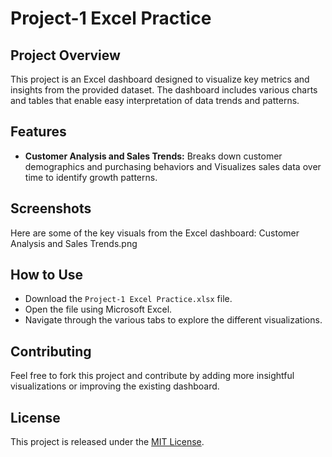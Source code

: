 # Project-1 Excel Practice

## Project Overview
This project is an Excel dashboard designed to visualize key metrics and insights from the provided dataset. The dashboard includes various charts and tables that enable easy interpretation of data trends and patterns.

## Features
- **Customer Analysis and Sales Trends:** Breaks down customer demographics and purchasing behaviors and Visualizes sales data over time to identify growth patterns.

## Screenshots
Here are some of the key visuals from the Excel dashboard:
Customer Analysis and Sales Trends.png


## How to Use
- Download the `Project-1 Excel Practice.xlsx` file.
- Open the file using Microsoft Excel.
- Navigate through the various tabs to explore the different visualizations.

## Contributing
Feel free to fork this project and contribute by adding more insightful visualizations or improving the existing dashboard.

## License
This project is released under the [MIT License](https://opensource.org/licenses/MIT).
